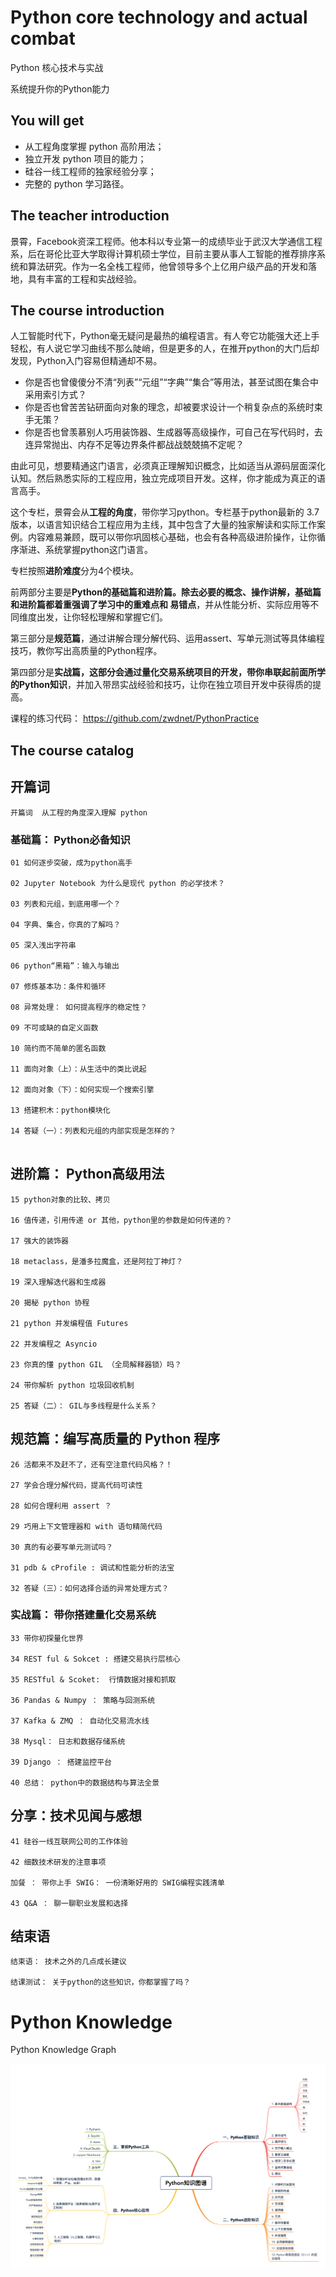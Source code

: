 # Python core technology and actual combat

Python 核心技术与实战

系统提升你的Python能力

## You will get

+ 从工程角度掌握 python 高阶用法；
+ 独立开发 python 项目的能力；
+ 硅谷一线工程师的独家经验分享；
+ 完整的 python 学习路径。

## The teacher introduction

景霄，Facebook资深工程师。他本科以专业第一的成绩毕业于武汉大学通信工程系，后在哥伦比亚大学取得计算机硕士学位，目前主要从事人工智能的推荐排序系统和算法研究。作为一名全栈工程师，他曾领导多个上亿用户级产品的开发和落地，具有丰富的工程和实战经验。

## The course introduction

人工智能时代下，Python毫无疑问是最热的编程语言。有人夸它功能强大还上手轻松，有人说它学习曲线不那么陡峭，但是更多的人，在推开python的大门后却发现，Python入门容易但精通却不易。

+ 你是否也曾傻傻分不清“列表”“元组”“字典”“集合”等用法，甚至试图在集合中采用索引方式？
+ 你是否也曾苦苦钻研面向对象的理念，却被要求设计一个稍复杂点的系统时束手无策？
+ 你是否也曾羡慕别人巧用装饰器、生成器等高级操作，可自己在写代码时，去连异常抛出、内存不足等边界条件都战战兢兢搞不定呢？

由此可见，想要精通这门语言，必须真正理解知识概念，比如适当从源码层面深化认知。然后熟悉实际的工程应用，独立完成项目开发。这样，你才能成为真正的语言高手。

这个专栏，景霄会从**工程的角度**，带你学习python。专栏基于python最新的 3.7 版本，以语言知识结合工程应用为主线，其中包含了大量的独家解读和实际工作案例。内容难易兼顾，既可以带你巩固核心基础，也会有各种高级进阶操作，让你循序渐进、系统掌握python这门语言。

专栏按照**进阶难度**分为4个模块。

前两部分主要是**Python的基础篇和进阶篇。除去必要的概念、操作讲解，基础篇和进阶篇都着重强调了学习中的重难点和 易错点**，并从性能分析、实际应用等不同维度出发，让你轻松理解和掌握它们。

第三部分是**规范篇**，通过讲解合理分解代码、运用assert、写单元测试等具体编程技巧，教你写出高质量的Python程序。

第四部分是**实战篇，这部分会通过量化交易系统项目的开发，带你串联起前面所学的Python知识**，并加入带昂实战经验和技巧，让你在独立项目开发中获得质的提高。

课程的练习代码：
https://github.com/zwdnet/PythonPractice

## The course catalog

## 开篇词
```
开篇词  从工程的角度深入理解 python
```

###  基础篇： Python必备知识

```
01 如何逐步突破，成为python高手

02 Jupyter Notebook 为什么是现代 python 的必学技术？

03 列表和元组，到底用哪一个？

04 字典、集合，你真的了解吗？

05 深入浅出字符串

06 python“黑箱”：输入与输出

07 修炼基本功：条件和循环

08 异常处理： 如何提高程序的稳定性？

09 不可或缺的自定义函数

10 简约而不简单的匿名函数

11 面向对象（上）：从生活中的类比说起

12 面向对象（下）：如何实现一个搜索引擎

13 搭建积木：python模块化

14 答疑（一）：列表和元组的内部实现是怎样的？


```

## 进阶篇： Python高级用法

```
15 python对象的比较、拷贝

16 值传递，引用传递 or 其他，python里的参数是如何传递的？

17 强大的装饰器

18 metaclass，是潘多拉魔盒，还是阿拉丁神灯？

19 深入理解迭代器和生成器

20 揭秘 python 协程

21 python 并发编程值 Futures

22 并发编程之 Asyncio

23 你真的懂 python GIL （全局解释器锁）吗？

24 带你解析 python 垃圾回收机制

25 答疑（二）： GIL与多线程是什么关系？

```

## 规范篇：编写高质量的 Python 程序

```
26 活都来不及赶不了，还有空注意代码风格？！

27 学会合理分解代码，提高代码可读性

28 如何合理利用 assert ？

29 巧用上下文管理器和 with 语句精简代码

30 真的有必要写单元测试吗？

31 pdb & cProfile : 调试和性能分析的法宝

32 答疑（三）：如何选择合适的异常处理方式？

```

### 实战篇： 带你搭建量化交易系统

```
33 带你初探量化世界

34 REST ful & Sokcet : 搭建交易执行层核心

35 RESTful & Scoket:  行情数据对接和抓取

36 Pandas & Numpy ： 策略与回测系统

37 Kafka & ZMQ ： 自动化交易流水线

38 Mysql： 日志和数据存储系统

39 Django ： 搭建监控平台

40 总结： python中的数据结构与算法全景

```

## 分享：技术见闻与感想

```
41 硅谷一线互联网公司的工作体验

42 细数技术研发的注意事项

加餐 ： 带你上手 SWIG： 一份清晰好用的 SWIG编程实践清单

43 Q&A ： 聊一聊职业发展和选择

```

## 结束语 

```
结束语： 技术之外的几点成长建议

结课测试： 关于python的这些知识，你都掌握了吗？

```

# Python Knowledge

Python Knowledge Graph

![python_knowledge_map](https://github.com/yumushui/python/blob/master/jingxiao_python_core_tech/python_knowledge_map.png  "python_knowledge_map")

